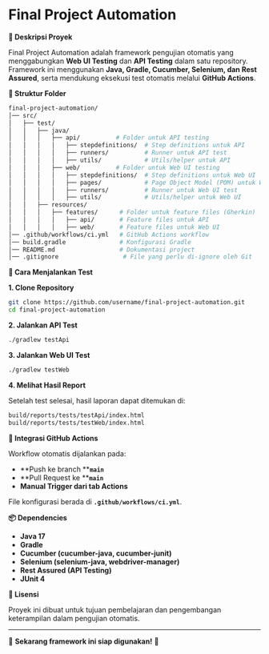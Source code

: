 # Final Project Automation

**📌 Deskripsi Proyek**

Final Project Automation adalah framework pengujian otomatis yang menggabungkan **Web UI Testing** dan **API Testing** dalam satu repository. Framework ini menggunakan **Java, Gradle, Cucumber, Selenium, dan Rest Assured**, serta mendukung eksekusi test otomatis melalui **GitHub Actions**.

**📂 Struktur Folder**

```bash
final-project-automation/
│── src/
│   ├── test/
│   │   ├── java/
│   │   │   ├── api/          # Folder untuk API testing
│   │   │   │   ├── stepdefinitions/  # Step definitions untuk API
│   │   │   │   ├── runners/          # Runner untuk API test
│   │   │   │   ├── utils/            # Utils/helper untuk API
│   │   │   ├── web/          # Folder untuk Web UI testing
│   │   │   │   ├── stepdefinitions/  # Step definitions untuk Web UI
│   │   │   │   ├── pages/            # Page Object Model (POM) untuk Web UI
│   │   │   │   ├── runners/          # Runner untuk Web UI test
│   │   │   │   ├── utils/            # Utils/helper untuk Web UI
│   │   ├── resources/
│   │   │   ├── features/      # Folder untuk feature files (Gherkin)
│   │   │   │   ├── api/       # Feature files untuk API
│   │   │   │   ├── web/       # Feature files untuk Web UI
│── .github/workflows/ci.yml   # GitHub Actions workflow
│── build.gradle               # Konfigurasi Gradle
│── README.md                  # Dokumentasi project
│── .gitignore                  # File yang perlu di-ignore oleh Git
```

**🚀 Cara Menjalankan Test**

**1. Clone Repository**

```bash
git clone https://github.com/username/final-project-automation.git
cd final-project-automation
```

**2. Jalankan API Test**

```bash
./gradlew testApi
```

**3. Jalankan Web UI Test**

```bash
./gradlew testWeb
```

**4. Melihat Hasil Report**

Setelah test selesai, hasil laporan dapat ditemukan di:

```bash
build/reports/tests/testApi/index.html
build/reports/tests/testWeb/index.html
```

**🔄 Integrasi GitHub Actions**

Workflow otomatis dijalankan pada:

- **Push ke branch ****`main`**
- **Pull Request ke ****`main`**
- **Manual Trigger dari tab Actions**

File konfigurasi berada di **`.github/workflows/ci.yml`**.

**📦 Dependencies**

- **Java 17**
- **Gradle**
- **Cucumber (cucumber-java, cucumber-junit)**
- **Selenium (selenium-java, webdriver-manager)**
- **Rest Assured (API Testing)**
- **JUnit 4**

**📄 Lisensi**

Proyek ini dibuat untuk tujuan pembelajaran dan pengembangan keterampilan dalam pengujian otomatis.

---

🎯 **Sekarang framework ini siap digunakan!** 🚀

